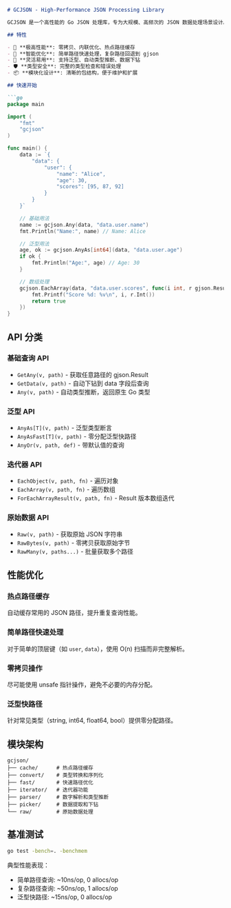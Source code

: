 
```markdown
# GCJSON - High-Performance JSON Processing Library

GCJSON 是一个高性能的 Go JSON 处理库，专为大规模、高频次的 JSON 数据处理场景设计。

## 特性

- 🚀 **极高性能**: 零拷贝、内联优化、热点路径缓存
- 🎯 **智能优化**: 简单路径快速处理，复杂路径回退到 gjson
- 🔧 **灵活易用**: 支持泛型、自动类型推断、数据下钻
- 🛡️ **类型安全**: 完整的类型检查和错误处理
- 📦 **模块化设计**: 清晰的包结构，便于维护和扩展

## 快速开始

```go
package main

import (
    "fmt"
    "gcjson"
)

func main() {
    data := `{
        "data": {
            "user": {
                "name": "Alice",
                "age": 30,
                "scores": [95, 87, 92]
            }
        }
    }`

    // 基础用法
    name := gcjson.Any(data, "data.user.name")
    fmt.Println("Name:", name) // Name: Alice

    // 泛型用法
    age, ok := gcjson.AnyAs[int64](data, "data.user.age")
    if ok {
        fmt.Println("Age:", age) // Age: 30
    }

    // 数组处理
    gcjson.EachArray(data, "data.user.scores", func(i int, r gjson.Result) bool {
        fmt.Printf("Score %d: %v\n", i, r.Int())
        return true
    })
}
```

## API 分类

### 基础查询 API
- `GetAny(v, path)` - 获取任意路径的 gjson.Result
- `GetData(v, path)` - 自动下钻到 data 字段后查询
- `Any(v, path)` - 自动类型推断，返回原生 Go 类型

### 泛型 API
- `AnyAs[T](v, path)` - 泛型类型断言
- `AnyAsFast[T](v, path)` - 零分配泛型快路径
- `AnyOr(v, path, def)` - 带默认值的查询

### 迭代器 API
- `EachObject(v, path, fn)` - 遍历对象
- `EachArray(v, path, fn)` - 遍历数组
- `ForEachArrayResult(v, path, fn)` - Result 版本数组迭代

### 原始数据 API
- `Raw(v, path)` - 获取原始 JSON 字符串
- `RawBytes(v, path)` - 零拷贝获取原始字节
- `RawMany(v, paths...)` - 批量获取多个路径

## 性能优化

### 热点路径缓存
自动缓存常用的 JSON 路径，提升重复查询性能。

### 简单路径快速处理
对于简单的顶层键（如 `user`, `data`），使用 O(n) 扫描而非完整解析。

### 零拷贝操作
尽可能使用 unsafe 指针操作，避免不必要的内存分配。

### 泛型快路径
针对常见类型（string, int64, float64, bool）提供零分配路径。

## 模块架构

```
gcjson/
├── cache/      # 热点路径缓存
├── convert/    # 类型转换和序列化
├── fast/       # 快速路径优化
├── iterator/   # 迭代器功能
├── parser/     # 数字解析和类型推断
├── picker/     # 数据提取和下钻
└── raw/        # 原始数据处理
```

## 基准测试

```bash
go test -bench=. -benchmem
```

典型性能表现：
- 简单路径查询: ~10ns/op, 0 allocs/op
- 复杂路径查询: ~50ns/op, 1 allocs/op
- 泛型快路径: ~15ns/op, 0 allocs/op